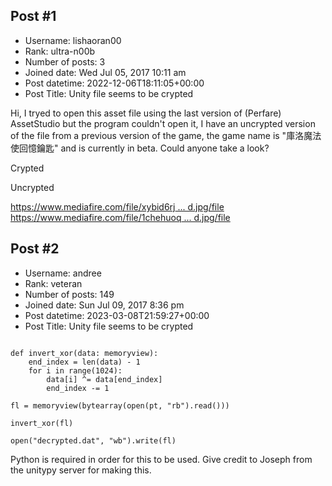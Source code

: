 ## Post #1
- Username: lishaoran00
- Rank: ultra-n00b
- Number of posts: 3
- Joined date: Wed Jul 05, 2017 10:11 am
- Post datetime: 2022-12-06T18:11:05+00:00
- Post Title: Unity file seems to be crypted

Hi, I tryed to open this asset file using the last version of (Perfare) AssetStudio but the program couldn't open it, I have an uncrypted version of the file from a previous version of the game, the game name is "庫洛魔法使回憶鑰匙" and is currently in beta. Could anyone take a look?

Crypted


Uncrypted


[https://www.mediafire.com/file/xybid6rj ... d.jpg/file](https://www.mediafire.com/file/xybid6rj22ca4qs/dresscg_s001_01_crypted.jpg/file)
[https://www.mediafire.com/file/1chehuoq ... d.jpg/file](https://www.mediafire.com/file/1chehuoqyh7r9ff/dresscg_s001_01_uncrypted.jpg/file)
## Post #2
- Username: andree
- Rank: veteran
- Number of posts: 149
- Joined date: Sun Jul 09, 2017 8:36 pm
- Post datetime: 2023-03-08T21:59:27+00:00
- Post Title: Unity file seems to be crypted

```

def invert_xor(data: memoryview):
    end_index = len(data) - 1
    for i in range(1024):
        data[i] ^= data[end_index]
        end_index -= 1

fl = memoryview(bytearray(open(pt, "rb").read()))

invert_xor(fl)

open("decrypted.dat", "wb").write(fl)
```

Python is required in order for this to be used.
Give credit to Joseph from the unitypy server for making this.
